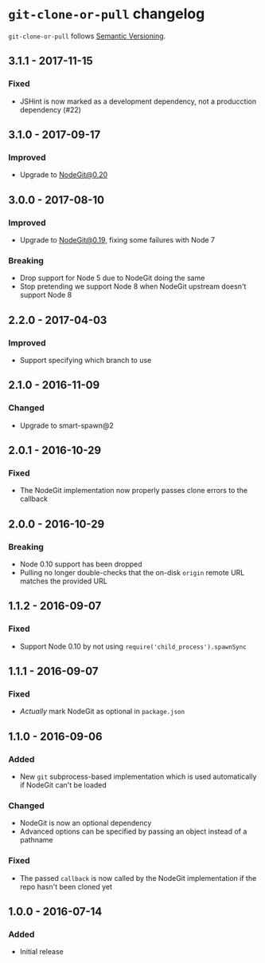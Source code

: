 # `git-clone-or-pull` changelog

`git-clone-or-pull` follows [Semantic Versioning][1].

## 3.1.1 - 2017-11-15

### Fixed

* JSHint is now marked as a development dependency, not a producction dependency (#22)

## 3.1.0 - 2017-09-17

### Improved

* Upgrade to NodeGit@0.20

## 3.0.0 - 2017-08-10

### Improved

* Upgrade to NodeGit@0.19, fixing some failures with Node 7

### Breaking

* Drop support for Node 5 due to NodeGit doing the same
* Stop pretending we support Node 8 when NodeGit upstream doesn't support Node 8

## 2.2.0 - 2017-04-03

### Improved

* Support specifying which branch to use

## 2.1.0 - 2016-11-09

### Changed

* Upgrade to smart-spawn@2

## 2.0.1 - 2016-10-29

### Fixed

* The NodeGit implementation now properly passes clone errors to the callback

## 2.0.0 - 2016-10-29

### Breaking

* Node 0.10 support has been dropped
* Pulling no longer double-checks that the on-disk `origin` remote URL matches the provided URL

## 1.1.2 - 2016-09-07

### Fixed

* Support Node 0.10 by not using `require('child_process').spawnSync`

## 1.1.1 - 2016-09-07

### Fixed

* _Actually_ mark NodeGit as optional in `package.json`

## 1.1.0 - 2016-09-06

### Added

* New `git` subprocess-based implementation which is used automatically if NodeGit can't be loaded

### Changed

* NodeGit is now an optional dependency
* Advanced options can be specified by passing an object instead of a pathname

### Fixed

* The passed `callback` is now called by the NodeGit implementation if the repo hasn't been cloned yet

## 1.0.0 - 2016-07-14

### Added

* Initial release

 [1]: http://semver.org/
